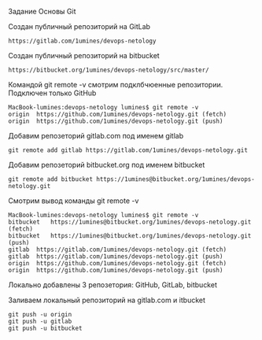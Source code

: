 Задание Основы Git

Создан публичный репозиторий на GitLab
```
https://gitlab.com/1umines/devops-netology
```
Создан публичный репозиторий на bitbucket
```
https://bitbucket.org/1umines/devops-netology/src/master/
```

Командой git remote -v смотрим подклбчюенные репозитории. Подключен только GitHub
```
MacBook-lumines:devops-netology lumines$ git remote -v
origin	https://github.com/1umines/devops-netology.git (fetch)
origin	https://github.com/1umines/devops-netology.git (push)
```
Добавим репозеторий gitlab.com под именем gitlab
```
git remote add gitlab https://gitlab.com/1umines/devops-netology.git
```

Добавим репозеторий bitbucket.org под именем bitbucket
```
git remote add bitbucket https://1umines@bitbucket.org/1umines/devops-netology.git
```
Смотрим вывод команды git remote -v
```
MacBook-lumines:devops-netology lumines$ git remote -v
bitbucket	https://1umines@bitbucket.org/1umines/devops-netology.git (fetch)
bitbucket	https://1umines@bitbucket.org/1umines/devops-netology.git (push)
gitlab	https://gitlab.com/1umines/devops-netology.git (fetch)
gitlab	https://gitlab.com/1umines/devops-netology.git (push)
origin	https://github.com/1umines/devops-netology.git (fetch)
origin	https://github.com/1umines/devops-netology.git (push)
```
Локально добавлены 3 репозетория: GitНub, GitLab, bitbucket

Заливаем локальный репозиторий на gitlab.com и itbucket
```
git push -u origin
git push -u gitlab 
git push -u bitbucket
```
